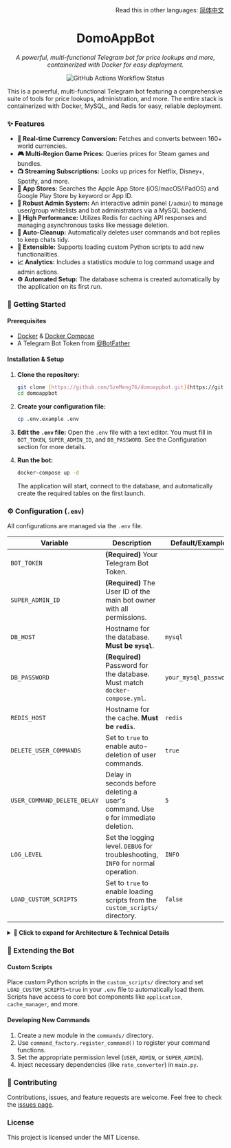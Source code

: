 <div align="right">

Read this in other languages: [简体中文](./README.zh-CN.md)

</div>

<div align="center">

# DomoAppBot
*A powerful, multi-functional Telegram bot for price lookups and more, containerized with Docker for easy deployment.*

</div>

<p align="center">
  <img src="https://github.com/SzeMeng76/domoappbot/actions/workflows/docker-publish.yml/badge.svg" alt="GitHub Actions Workflow Status" />
</p>

This is a powerful, multi-functional Telegram bot featuring a comprehensive suite of tools for price lookups, administration, and more. The entire stack is containerized with Docker, MySQL, and Redis for easy, reliable deployment.

### ✨ Features

-   **💱 Real-time Currency Conversion:** Fetches and converts between 160+ world currencies.
-   **🎮 Multi-Region Game Prices:** Queries prices for Steam games and bundles.
-   **📺 Streaming Subscriptions:** Looks up prices for Netflix, Disney+, Spotify, and more.
-   **📱 App Stores:** Searches the Apple App Store (iOS/macOS/iPadOS) and Google Play Store by keyword or App ID.
-   **🔐 Robust Admin System:** An interactive admin panel (`/admin`) to manage user/group whitelists and bot administrators via a MySQL backend.
-   **🚀 High Performance:** Utilizes Redis for caching API responses and managing asynchronous tasks like message deletion.
-   **🧹 Auto-Cleanup:** Automatically deletes user commands and bot replies to keep chats tidy.
-   **🧩 Extensible:** Supports loading custom Python scripts to add new functionalities.
-   **📈 Analytics:** Includes a statistics module to log command usage and admin actions.
-   **⚙️ Automated Setup:** The database schema is created automatically by the application on its first run.

### 🚀 Getting Started

#### Prerequisites
-   [Docker](https://docs.docker.com/get-docker/) & [Docker Compose](https://docs.docker.com/compose/install/)
-   A Telegram Bot Token from [@BotFather](https://t.me/BotFather)

#### Installation & Setup
1.  **Clone the repository:**
    ```bash
    git clone [https://github.com/SzeMeng76/domoappbot.git](https://github.com/SzeMeng76/domoappbot.git)
    cd domoappbot
    ```

2.  **Create your configuration file:**
    ```bash
    cp .env.example .env
    ```

3.  **Edit the `.env` file:**
    Open the `.env` file with a text editor. You must fill in `BOT_TOKEN`, `SUPER_ADMIN_ID`, and `DB_PASSWORD`. See the Configuration section for more details.

4.  **Run the bot:**
    ```bash
    docker-compose up -d
    ```
    The application will start, connect to the database, and automatically create the required tables on the first launch.

### ⚙️ Configuration (`.env`)

All configurations are managed via the `.env` file.

| Variable                    | Description                                                                 | Default/Example         |
| --------------------------- | --------------------------------------------------------------------------- | ----------------------- |
| `BOT_TOKEN`                 | **(Required)** Your Telegram Bot Token.                                     |                         |
| `SUPER_ADMIN_ID`            | **(Required)** The User ID of the main bot owner with all permissions.      |                         |
| `DB_HOST`                   | Hostname for the database. **Must be `mysql`**.                             | `mysql`                 |
| `DB_PASSWORD`               | **(Required)** Password for the database. Must match `docker-compose.yml`.  | `your_mysql_password`   |
| `REDIS_HOST`                | Hostname for the cache. **Must be `redis`**.                                | `redis`                 |
| `DELETE_USER_COMMANDS`      | Set to `true` to enable auto-deletion of user commands.                     | `true`                  |
| `USER_COMMAND_DELETE_DELAY` | Delay in seconds before deleting a user's command. Use `0` for immediate deletion. | `5`                     |
| `LOG_LEVEL`                 | Set the logging level. `DEBUG` for troubleshooting, `INFO` for normal operation. | `INFO`                  |
| `LOAD_CUSTOM_SCRIPTS`       | Set to `true` to enable loading scripts from the `custom_scripts/` directory. | `false`                 |

<details>
<summary><b>📖 Click to expand for Architecture & Technical Details</b></summary>

### 🛠️ Architecture Overview

#### Core Components
1.  **Main Application** (`main.py`): Handles async initialization, dependency injection, and lifecycle management.
2.  **Command Modules** (`commands/`): Each service (Steam, App Store, etc.) has its own module. Commands are registered via a factory pattern with permission control.
3.  **Utility Modules** (`utils/`):
    -   `config_manager.py`: Manages configuration from the `.env` file and `BotConfig` class.
    -   `redis_cache_manager.py`: Handles all caching operations with Redis.
    -   `mysql_user_manager.py`: Manages all database interactions for users and permissions.
    -   `task_scheduler.py`: Schedules recurring background tasks.
    -   `permissions.py`: Decorator-based permission checking system.
4.  **Data Storage:**
    -   **Redis:** Caching of API responses and scheduling of message deletion tasks.
    -   **MySQL:** Persistent storage for user data, permissions, and whitelists.

#### Database Schema
-   `users`: Basic user information.
-   `admin_permissions`: Bot administrators.
-   `super_admins`: Super administrators.
-   `user_whitelist`: Whitelisted users.
-   `group_whitelist`: Whitelisted groups.
-   `admin_logs`: Log of administrator actions.
-   `command_stats`: Command usage statistics.

The schema is defined and initialized automatically from the application code, but you can see the structure in `database/init.sql`.

#### Permissions System
The project uses a tiered permission system, now managed directly via asynchronous MySQL queries for better performance and consistency.
1.  **Super Admin:** Defined by `SUPER_ADMIN_ID` in the `.env` file. Has all permissions.
2.  **Admin:** Stored in the `admin_permissions` table in MySQL.
3.  **Whitelisted User:** Required for private chats (stored in `user_whitelist`) or group chats (group ID stored in `group_whitelist`).

### ⚡ Performance Optimizations
-   **Caching:** Redis is used for high-frequency data to reduce API calls. Different services have configurable cache durations.
-   **Task Scheduling:** Background tasks like message deletion and cache cleanup are handled by a Redis-based scheduler.
-   **Connection Pooling:** Both MySQL and Redis connections use pooling to efficiently manage database connections.

</details>

### 🧩 Extending the Bot
#### Custom Scripts
Place custom Python scripts in the `custom_scripts/` directory and set `LOAD_CUSTOM_SCRIPTS=true` in your `.env` file to automatically load them. Scripts have access to core bot components like `application`, `cache_manager`, and more.

#### Developing New Commands
1.  Create a new module in the `commands/` directory.
2.  Use `command_factory.register_command()` to register your command functions.
3.  Set the appropriate permission level (`USER`, `ADMIN`, or `SUPER_ADMIN`).
4.  Inject necessary dependencies (like `rate_converter`) in `main.py`.

### 🤝 Contributing
Contributions, issues, and feature requests are welcome. Feel free to check the [issues page](https://github.com/SzeMeng76/domoappbot/issues).

### License
This project is licensed under the MIT License.
